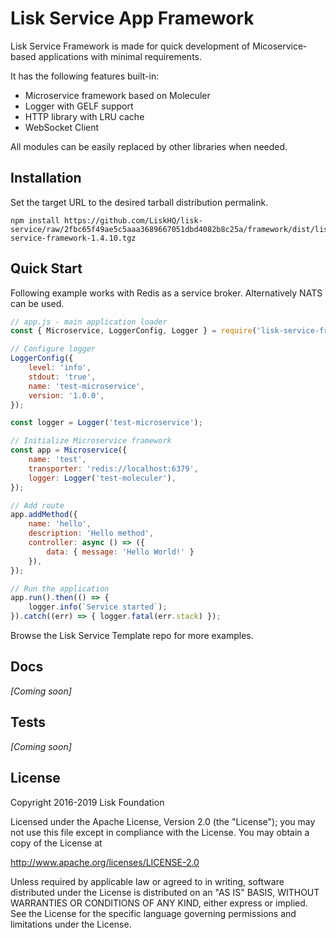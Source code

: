 # Lisk Service App Framework

Lisk Service Framework is made for quick development of Micoservice-based applications with minimal requirements.

It has the following features built-in:
- Microservice framework based on Moleculer
- Logger with GELF support
- HTTP library with LRU cache
- WebSocket Client

All modules can be easily replaced by other libraries when needed.

## Installation

Set the target URL to the desired tarball distribution permalink.
```
npm install https://github.com/LiskHQ/lisk-service/raw/2fbc65f49ae5c5aaa3689667051dbd4082b8c25a/framework/dist/lisk-service-framework-1.4.10.tgz
```

## Quick Start

Following example works with Redis as a service broker.
Alternatively NATS can be used.

```javascript
// app.js - main application loader
const { Microservice, LoggerConfig, Logger } = require('lisk-service-framework');

// Configure logger
LoggerConfig({
	level: 'info',
	stdout: 'true',
	name: 'test-microservice',
	version: '1.0.0',
});

const logger = Logger('test-microservice');

// Initialize Microservice framework
const app = Microservice({
	name: 'test',
	transporter: 'redis://localhost:6379',
	logger: Logger('test-moleculer'),
});

// Add route
app.addMethod({
	name: 'hello',
	description: 'Hello method',
	controller: async () => ({
		data: { message: 'Hello World!' }
	}),
});

// Run the application
app.run().then(() => {
	logger.info(`Service started`);
}).catch((err) => { logger.fatal(err.stack) });
```

Browse the Lisk Service Template repo for more examples.

## Docs

_[Coming soon]_

## Tests

_[Coming soon]_

## License

Copyright 2016-2019 Lisk Foundation

Licensed under the Apache License, Version 2.0 (the "License");
you may not use this file except in compliance with the License.
You may obtain a copy of the License at

http://www.apache.org/licenses/LICENSE-2.0

Unless required by applicable law or agreed to in writing, software
distributed under the License is distributed on an "AS IS" BASIS,
WITHOUT WARRANTIES OR CONDITIONS OF ANY KIND, either express or implied.
See the License for the specific language governing permissions and
limitations under the License.

[lisk documentation site]: https://lisk.com/documentation
